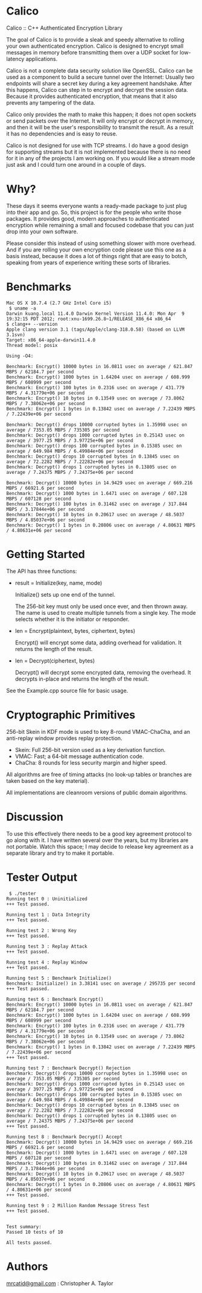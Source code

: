 Calico
======

Calico :: C++ Authenticated Encryption Library

The goal of Calico is to provide a sleak and speedy alternative to rolling your
own authenticated encryption.  Calico is designed to encrypt small messages in
memory before transmitting them over a UDP socket for low-latency applications.

Calico is not a complete data security solution like OpenSSL.  Calico can be
used as a component to build a secure tunnel over the Internet:  Usually two
endpoints will share a secret key during a key agreement handshake.  After this
happens, Calico can step in to encrypt and decrypt the session data.  Because
it provides authenticated encryption, that means that it also prevents any
tampering of the data.

Calico only provides the math to make this happen; it does not open sockets or
send packets over the Internet.  It will only encrypt or decrypt in memory, and
then it will be the user's responsibility to transmit the result.  As a result
it has no dependencies and is easy to reuse.

Calico is not designed for use with TCP streams.  I do have a good design for
supporting streams but it is not implemented because there is no need for it
in any of the projects I am working on.  If you would like a stream mode just
ask and I could turn one around in a couple of days.


Why?
====

These days it seems everyone wants a ready-made package to just plug into their
app and go.  So, this project is for the people who write those packages.  It
provides good, modern approaches to authenticated encryption while remaining a
small and focused codebase that you can just drop into your own software.

Please consider this instead of using something slower with more overhead.
And if you are rolling your own encryption code please use this one as a basis
instead, because it does a lot of things right that are easy to botch, speaking
from years of experience writing these sorts of libraries.


Benchmarks
==========

    Mac OS X 10.7.4 (2.7 GHz Intel Core i5) 
     $ uname -a
    Darwin kuang.local 11.4.0 Darwin Kernel Version 11.4.0: Mon Apr  9 19:32:15 PDT 2012; root:xnu-1699.26.8~1/RELEASE_X86_64 x86_64
    $ clang++ --version
    Apple clang version 3.1 (tags/Apple/clang-318.0.58) (based on LLVM 3.1svn)
    Target: x86_64-apple-darwin11.4.0
    Thread model: posix

    Using -O4:

    Benchmark: Encrypt() 10000 bytes in 16.0811 usec on average / 621.847 MBPS / 62184.7 per second
    Benchmark: Encrypt() 1000 bytes in 1.64204 usec on average / 608.999 MBPS / 608999 per second
    Benchmark: Encrypt() 100 bytes in 0.2316 usec on average / 431.779 MBPS / 4.31779e+06 per second
    Benchmark: Encrypt() 10 bytes in 0.13549 usec on average / 73.8062 MBPS / 7.38062e+06 per second
    Benchmark: Encrypt() 1 bytes in 0.13842 usec on average / 7.22439 MBPS / 7.22439e+06 per second

    Benchmark: Decrypt() drops 10000 corrupted bytes in 1.35998 usec on average / 7353.05 MBPS / 735305 per second
    Benchmark: Decrypt() drops 1000 corrupted bytes in 0.25143 usec on average / 3977.25 MBPS / 3.97725e+06 per second
    Benchmark: Decrypt() drops 100 corrupted bytes in 0.15385 usec on average / 649.984 MBPS / 6.49984e+06 per second
    Benchmark: Decrypt() drops 10 corrupted bytes in 0.13845 usec on average / 72.2282 MBPS / 7.22282e+06 per second
    Benchmark: Decrypt() drops 1 corrupted bytes in 0.13805 usec on average / 7.24375 MBPS / 7.24375e+06 per second

    Benchmark: Decrypt() 10000 bytes in 14.9429 usec on average / 669.216 MBPS / 66921.6 per second
    Benchmark: Decrypt() 1000 bytes in 1.6471 usec on average / 607.128 MBPS / 607128 per second
    Benchmark: Decrypt() 100 bytes in 0.31462 usec on average / 317.844 MBPS / 3.17844e+06 per second
    Benchmark: Decrypt() 10 bytes in 0.20617 usec on average / 48.5037 MBPS / 4.85037e+06 per second
    Benchmark: Decrypt() 1 bytes in 0.20806 usec on average / 4.80631 MBPS / 4.80631e+06 per second


Getting Started
===============

The API has three functions:

+ result = Initialize(key, name, mode)

	Initialize() sets up one end of the tunnel.

	The 256-bit key must only be used once ever, and then thrown away.
	The name is used to create multiple tunnels from a single key.
	The mode selects whether it is the initiator or responder.

+ len = Encrypt(plaintext, bytes, ciphertext, bytes)

	Encrypt() will encrypt some data, adding overhead for validation.
	It returns the length of the result.

+ len = Decrypt(ciphertext, bytes)

	Decrypt() will decrypt some encrypted data, removing the overhead.
	It decrypts in-place and returns the length of the result.

See the Example.cpp source file for basic usage.


Cryptographic Primitives
========================

256-bit Skein in KDF mode is used to key 8-round VMAC-ChaCha,
and an anti-replay window provides replay protection.

+ Skein: Full 256-bit version used as a key derivation function.
+ VMAC: Fast; a 64-bit message authentication code.
+ ChaCha: 8 rounds for less security margin and higher speed.

All algorithms are free of timing attacks (no look-up tables or branches are
taken based on the key material).

All implementations are cleanroom versions of public domain algorithms.


Discussion
==========

To use this effectively there needs to be a good key agreement protocol to
go along with it.  I have written several over the years, but my libraries are
not portable.  Watch this space; I may decide to release key agreement as a
separate library and try to make it portable.


Tester Output
=============
     $ ./tester
    Running test 0 : Uninitialized
    +++ Test passed.

    Running test 1 : Data Integrity
    +++ Test passed.

    Running test 2 : Wrong Key
    +++ Test passed.

    Running test 3 : Replay Attack
    +++ Test passed.

    Running test 4 : Replay Window
    +++ Test passed.

    Running test 5 : Benchmark Initialize()
    Benchmark: Initialize() in 3.38141 usec on average / 295735 per second
    +++ Test passed.

    Running test 6 : Benchmark Encrypt()
    Benchmark: Encrypt() 10000 bytes in 16.0811 usec on average / 621.847 MBPS / 62184.7 per second
    Benchmark: Encrypt() 1000 bytes in 1.64204 usec on average / 608.999 MBPS / 608999 per second
    Benchmark: Encrypt() 100 bytes in 0.2316 usec on average / 431.779 MBPS / 4.31779e+06 per second
    Benchmark: Encrypt() 10 bytes in 0.13549 usec on average / 73.8062 MBPS / 7.38062e+06 per second
    Benchmark: Encrypt() 1 bytes in 0.13842 usec on average / 7.22439 MBPS / 7.22439e+06 per second
    +++ Test passed.

    Running test 7 : Benchmark Decrypt() Rejection
    Benchmark: Decrypt() drops 10000 corrupted bytes in 1.35998 usec on average / 7353.05 MBPS / 735305 per second
    Benchmark: Decrypt() drops 1000 corrupted bytes in 0.25143 usec on average / 3977.25 MBPS / 3.97725e+06 per second
    Benchmark: Decrypt() drops 100 corrupted bytes in 0.15385 usec on average / 649.984 MBPS / 6.49984e+06 per second
    Benchmark: Decrypt() drops 10 corrupted bytes in 0.13845 usec on average / 72.2282 MBPS / 7.22282e+06 per second
    Benchmark: Decrypt() drops 1 corrupted bytes in 0.13805 usec on average / 7.24375 MBPS / 7.24375e+06 per second
    +++ Test passed.

    Running test 8 : Benchmark Decrypt() Accept
    Benchmark: Decrypt() 10000 bytes in 14.9429 usec on average / 669.216 MBPS / 66921.6 per second
    Benchmark: Decrypt() 1000 bytes in 1.6471 usec on average / 607.128 MBPS / 607128 per second
    Benchmark: Decrypt() 100 bytes in 0.31462 usec on average / 317.844 MBPS / 3.17844e+06 per second
    Benchmark: Decrypt() 10 bytes in 0.20617 usec on average / 48.5037 MBPS / 4.85037e+06 per second
    Benchmark: Decrypt() 1 bytes in 0.20806 usec on average / 4.80631 MBPS / 4.80631e+06 per second
    +++ Test passed.

    Running test 9 : 2 Million Random Message Stress Test
    +++ Test passed.


    Test summary:
    Passed 10 tests of 10

    All tests passed.


Authors
=======

mrcatid@gmail.com : Christopher A. Taylor

